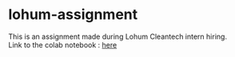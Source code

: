 # lohum-assignment
This is an assignment made during Lohum Cleantech intern hiring.
<br>
Link to the colab notebook : [here](https://colab.research.google.com/github/chandan21155025/Lohum_assignment/blob/main/Lohum_assignment.ipynb)